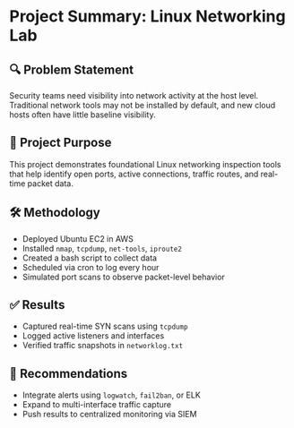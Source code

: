 # Project Summary: Linux Networking Lab

## 🔍 Problem Statement
Security teams need visibility into network activity at the host level. Traditional network tools may not be installed by default, and new cloud hosts often have little baseline visibility.

## 🎯 Project Purpose
This project demonstrates foundational Linux networking inspection tools that help identify open ports, active connections, traffic routes, and real-time packet data.

## 🛠 Methodology
- Deployed Ubuntu EC2 in AWS
- Installed `nmap`, `tcpdump`, `net-tools`, `iproute2`
- Created a bash script to collect data
- Scheduled via cron to log every hour
- Simulated port scans to observe packet-level behavior

## ✅ Results
- Captured real-time SYN scans using `tcpdump`
- Logged active listeners and interfaces
- Verified traffic snapshots in `networklog.txt`

## 🔁 Recommendations
- Integrate alerts using `logwatch`, `fail2ban`, or ELK
- Expand to multi-interface traffic capture
- Push results to centralized monitoring via SIEM
